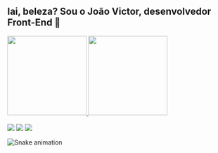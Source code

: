 <h2>Iai, beleza? Sou o João Victor, desenvolvedor Front-End 👋</h2>

<div align="left">
  <a href="https://github.com/jvictorPS">
  <img height="180em" src="https://github-readme-stats.vercel.app/api?username=jvictorPS&show_icons=true&theme=discord_old_blurple&include_all_commits=true&count_private=true"/>
  <img height="180em" src="https://github-readme-stats.vercel.app/api/top-langs/?username=jvictorPS&layout=compact&langs_count=7&theme=discord_old_blurple"/>
</div>

<br>
<div align="left"> 
<a href="https://www.linkedin.com/in/joaovictorps" target="_blank"><img src="https://img.shields.io/badge/-LinkedIn-%230077B5?style=for-the-badge&logo=linkedin&logoColor=white" target="_blank"></a> 
<a href="https://discord.gg/wagxzStdcR" target="_blank"><img src="https://img.shields.io/badge/Discord-7289DA?style=for-the-badge&logo=discord&logoColor=white" target="_blank"></a> 
<a href = "mailto:j.victorbahia@gmail.com"><img src="https://img.shields.io/badge/gmail-EA4335?style=for-the-badge&logo=gmail&logoColor=white" target="_blank"></a>
 
  
 
</div>
  
![Snake animation](https://github.com/jvictorPS/jvictorPS/blob/output/github-contribution-grid-snake.svg)

